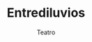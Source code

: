---
layout: post
title: "Entrediluvios"
subtitle: "Teatro"
background: "/img/posts/bg-mula.jpg"
eventdate: 2019-01-31 12:30:00 +0100
placeName: "Teatro Lope de Vega"
placeMapsUrl: https://www.google.es/maps/place/Teatro+Lope+de+Vega/@38.0410092,-1.4942407,17z/data=!3m1!4b1!4m5!3m4!1s0xd6460c52dca05d7:0x25b07ab4a44da96!8m2!3d38.041005!4d-1.492052
category: "local"
tags: "mula"
presenters:
    - name: La Chana Teatro.
---